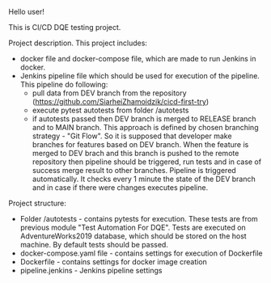 Hello user!

This is CI/CD DQE testing project. 

Project description.
This project includes: 
- docker file and docker-compose file, which are made to run Jenkins in docker.
- Jenkins pipeline file which should be used for execution of the pipeline. 
This pipeline do following:
    - pull data from DEV branch from the repository (https://github.com/SiarheiZhamoidzik/cicd-first-try)
    - execute pytest autotests from folder /autotests 
    - if autotests passed then DEV branch is merged to RELEASE branch and to MAIN branch. 
    This approach is defined by chosen branching strategy - "Git Flow". So it is supposed that developer make branches for features based on DEV branch. When the feature is merged to DEV brach and this branch is pushed to the remote repository then pipeline should be triggered, run tests and in case of success merge result to other branches.
Pipeline is triggered automatically. It checks every 1 minute the state of the DEV branch and in case if there were changes executes pipeline.

Project structure:
- Folder /autotests - contains pytests for execution. These tests are from previous module "Test Automation For DQE". Tests are executed on AdventureWorks2019 database, which should be stored on the host machine. By default tests should be passed.
- docker-compose.yaml file - contains settings for execution of Dockerfile
- Dockerfile - contains settings for docker image creation
- pipeline.jenkins - Jenkins pipeline settings



